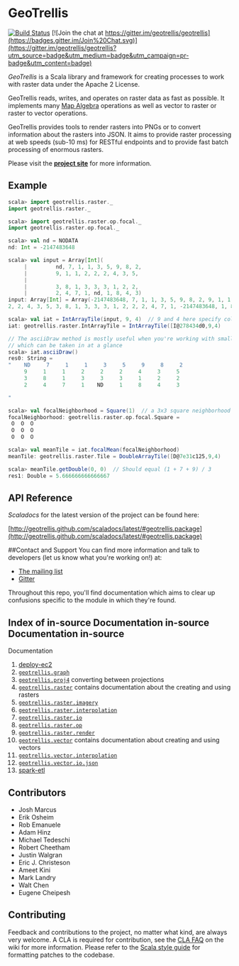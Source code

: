 # GeoTrellis

[![Build Status](https://api.travis-ci.org/geotrellis/geotrellis.png)](http://travis-ci.org/geotrellis/geotrellis) [![Join the chat at https://gitter.im/geotrellis/geotrellis](https://badges.gitter.im/Join%20Chat.svg)](https://gitter.im/geotrellis/geotrellis?utm_source=badge&utm_medium=badge&utm_campaign=pr-badge&utm_content=badge)

*GeoTrellis* is a Scala library and framework for creating processes to work with raster data under the Apache 2 License.

GeoTrellis reads, writes, and operates on raster data as fast as possible. It implements many [Map Algebra](http://en.wikipedia.org/wiki/Map_algebra) operations as well as vector to raster or raster to vector operations.

GeoTrellis provides tools to render rasters into PNGs or to convert information about the rasters into JSON. It aims to provide raster processing at web speeds (sub-10 ms) for RESTful endpoints and to provide fast batch processing of enormous rasters.

Please visit the **[project site](http://geotrellis.io)** for more information.


## Example

```scala
scala> import geotrellis.raster._
import geotrellis.raster._

scala> import geotrellis.raster.op.focal._
import geotrellis.raster.op.focal._

scala> val nd = NODATA
nd: Int = -2147483648

scala> val input = Array[Int](
     |         nd, 7, 1, 1, 3, 5, 9, 8, 2,
     |         9, 1, 1, 2, 2, 2, 4, 3, 5,
     |
     |         3, 8, 1, 3, 3, 3, 1, 2, 2,
     |         2, 4, 7, 1, nd, 1, 8, 4, 3)
input: Array[Int] = Array(-2147483648, 7, 1, 1, 3, 5, 9, 8, 2, 9, 1, 1, 2, 
2, 2, 4, 3, 5, 3, 8, 1, 3, 3, 3, 1, 2, 2, 2, 4, 7, 1, -2147483648, 1, 8, 4, 3)

scala> val iat = IntArrayTile(input, 9, 4)  // 9 and 4 here specify columns and rows
iat: geotrellis.raster.IntArrayTile = IntArrayTile([I@278434d0,9,4)

// The asciiDraw method is mostly useful when you're working with small tiles
// which can be taken in at a glance
scala> iat.asciiDraw()
res0: String =
"    ND     7     1     1     3     5     9     8     2
     9     1     1     2     2     2     4     3     5
     3     8     1     3     3     3     1     2     2
     2     4     7     1    ND     1     8     4     3

"

scala> val focalNeighborhood = Square(1)  // a 3x3 square neighborhood
focalNeighborhood: geotrellis.raster.op.focal.Square =
 O  O  O
 O  O  O
 O  O  O

scala> val meanTile = iat.focalMean(focalNeighborhood)
meanTile: geotrellis.raster.Tile = DoubleArrayTile([D@7e31c125,9,4)

scala> meanTile.getDouble(0, 0)  // Should equal (1 + 7 + 9) / 3
res1: Double = 5.666666666666667
```


## API Reference

*Scaladocs* for the latest version of the project can be found here:

[http://geotrellis.github.com/scaladocs/latest/#geotrellis.package](http://geotrellis.github.com/scaladocs/latest/#geotrellis.package)


##Contact and Support
You can find more information and talk to developers (let us know what you're working on!) at:

  - [The mailing list](https://groups.google.com/group/geotrellis-user)
  - [Gitter](https://gitter.im/geotrellis/geotrellis?utm_source=badge&utm_medium=badge&utm_campaign=pr-badge&utm_content=badge)

Throughout this repo, you'll find documentation which aims to clear up
confusions specific to the module in which they're found.

## Index of in-source Documentation in-source Documentation in-source
Documentation

1. [deploy-ec2](./scripts/deploy-ec2)
2. [`geotrellis.graph`](./graph)
3. [`geotrellis.proj4`](./proj4/src/main/scala/geotrellis/proj4)
converting between projections
4. [`geotrellis.raster`](./raster/src/main/scala/geotrellis/raster)
  contains documentation about the creating and using rasters
  1. [`geotrellis.raster.imagery`](./raster/src/main/scala/geotrellis/raster/imagery)
  2. [`geotrellis.raster.interpolation`](./raster/src/main/scala/geotrellis/raster/interpolation)
  3. [`geotrellis.raster.io`](./raster/src/main/scala/geotrellis/raster/io)
  4. [`geotrellis.raster.op`](./raster/src/main/scala/geotrellis/raster/op)
  5. [`geotrellis.raster.render`](./raster/src/main/scala/geotrellis/raster/render)
5. [`geotrellis.vector`](./vector/src/main/scala/geotrellis/vector)
  contains documentation about creating and using vectors
  1. [`geotrellis.vector.interpolation`](./vector/src/main/scala/geotrellis/vector/interpolation)
  2. [`geotrellis.vector.io.json`](./vector/src/main/scala/geotrellis/vector/io/json/)
6. [spark-etl](./spark-etl)


## Contributors

 - Josh Marcus
 - Erik Osheim
 - Rob Emanuele
 - Adam Hinz
 - Michael Tedeschi
 - Robert Cheetham
 - Justin Walgran
 - Eric J. Christeson
 - Ameet Kini
 - Mark Landry
 - Walt Chen
 - Eugene Cheipesh

## Contributing

Feedback and contributions to the project, no matter what kind, are always very welcome. A CLA is required for contribution, see the [CLA FAQ](https://github.com/geotrellis/geotrellis/wiki/Contributor-license-agreement-FAQ) on the wiki for more information. Please refer to the [Scala style guide](http://docs.scala-lang.org/style/) for formatting patches to the codebase.
